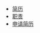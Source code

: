 

- [<i class="fa-solid fa-circle-user"></i>  简历](home/个人简历202208)
- [<i class="fa-solid fa-user-lock"></i>  职责](home/方法与职责)
- [<i class="fa-solid fa-user-check"></i>  申请简历](home/申请贵公司职位简历)
